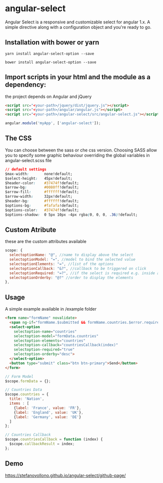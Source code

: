 # angular-select
Angular Select is a responsive and customizable select for angular 1.x. A simple directive along with a configuration object and you're ready to go.

## Installation with bower or yarn
`yarn install angular-select-option --save`

`bower install angular-select-option --save`

## Import scripts in your html and the module as a dependency:
the project depends on Angular and jQuery

```html
<script src="<your-path>/jquery/dist/jquery.js"></script>
<script src="<your-path>/angular/angular.js"></script>
<script src="<your-path>/angular-select/src/angular-select.js"></script>
 ```

 ```javascript
angular.module('myApp', ['angular-select']);
```

 ## The CSS
You can choose between the sass or che css version.
Choosing SASS allow you to specify some graphic behaviour overriding the global variables in
angular-select.scss file


```css
// default settings
$max-width:       none!default;
$select-height:   45px!default;
$header-color:    #37474f!default;
$arrow-bg:        #0080ff!default;
$arrow-fill:      #ffffff!default;
$arrow-width:     32px!default;
$header-bg:       #ffffff!default;
$options-bg:      #fafafa!default;
$options-color:   #37474f!default;
$options-shadow:  0 5px 10px -4px rgba(0, 0, 0, .36)!default;
```

## Custom Atribute
these are the custom attributes available

```javascript
scope: {
  selectoptionName: "@", //name to display above the select
  selectoptionModel: "=", //model to bind the selected value
  selectoptionElements: "=", //list of the options
  selectoptionCallback: "&?", //callback to be triggered on click
  selectoptionRequired: "=?", //if the select is required e.g. inside a form
  selectoptionOrderby: "@?" //order to display the elements
},
```

## Usage
A simple example available in /example folder

```html
<form name="formName" novalidate>
  <span ng-if="formName.$submitted && formName.countries.$error.required">Required</span>
  <select-option
    selectoption-name="countries"
    selectoption-model="formData.countries"
    selectoption-elements="countries"
    selectoption-callback="countriesCallback(index)"        
    selectoption-required="true"
    selectoption-orderby="desc">
  </select-option>
  <button type="submit" class="btn btn-primary">Send</button>
</form>
```

```javascript
// Form Model
$scope.formData = {};

// Countries Data
$scope.countries = {
  title: 'Nation',
  items : [
    {label: 'France', value: 'FR'},
    {label: 'England', value: 'UK'},
    {label: 'Germany', value: 'DE'}
  ]
};

// Countries Callback
$scope.countriesCallback = function (index) {
  $scope.callbackResult = index;
};
```

## Demo

https://stefanovollono.github.io/angular-select/github-page/
